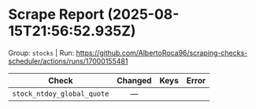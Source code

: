 # Scrape Report (2025-08-15T21:56:52.935Z)

Group: `stocks`  |  Run: https://github.com/AlbertoRoca96/scraping-checks-scheduler/actions/runs/17000155481

| Check | Changed | Keys | Error |
|---|:---:|:--|:--|
| `stock_ntdoy_global_quote` | — |  |  |
